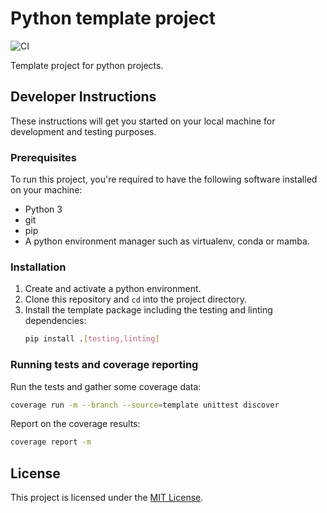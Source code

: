 # Python template project

![CI](https://github.com/JeremyPike/template-python/actions/workflows/ci.yml/badge.svg)


Template project for python projects.

## Developer Instructions

These instructions will get you started on your local machine for development and testing purposes.

### Prerequisites

To run this project, you're required to have the following software installed on your machine:

* Python 3
* git
* pip
* A python environment manager such as virtualenv, conda or mamba.

### Installation

1. Create and activate a python environment.
2. Clone this repository and `cd` into the project directory.
3. Install the template package including the testing and linting dependencies:
    ```bash
    pip install .[testing,linting]
    ```

### Running tests and coverage reporting

Run the tests and gather some coverage data:

```bash
coverage run -m --branch --source=template unittest discover
```
Report on the coverage results:

```bash
coverage report -m
```

## License

This project is licensed under the [MIT License](https://opensource.org/license/MIT).
